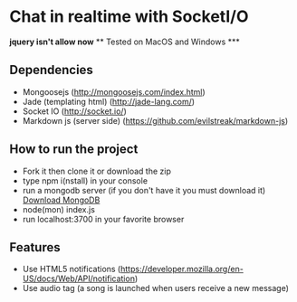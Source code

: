 Chat in realtime with SocketI/O
=============

**jquery isn't allow now**
** Tested on MacOS and Windows ***

## Dependencies 

* Mongoosejs (http://mongoosejs.com/index.html)
* Jade (templating html) (http://jade-lang.com/)
* Socket IO  (http://socket.io/)
* Markdown js (server side) (https://github.com/evilstreak/markdown-js)

## How to run the project

* Fork it then clone it or download the zip
* type npm i(nstall) in your console
* run a mongodb server (if you don't have it you must download it) [Download MongoDB](http://www.mongodb.org/downloads)
* node(mon) index.js
* run localhost:3700 in your favorite browser

## Features

* Use HTML5 notifications (https://developer.mozilla.org/en-US/docs/Web/API/notification)
* Use audio tag (a song is launched when users receive a new message)

